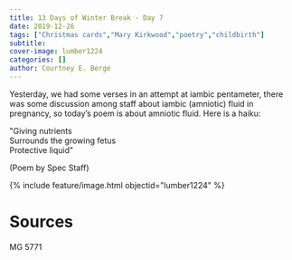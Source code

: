 ```yaml
---
title: 13 Days of Winter Break - Day 7
date: 2019-12-26
tags: ["Christmas cards","Mary Kirkwood","poetry","childbirth"]
subtitle: 
cover-image: lumber1224
categories: []
author: Courtney E. Berge
---
```


Yesterday, we had some verses in an attempt at iambic pentameter, there was some discussion among staff about iambic (amniotic) fluid in pregnancy, so today’s poem is about amniotic fluid. Here is a haiku:

"Giving nutrients<br/>Surrounds the growing fetus<br/>Protective liquid"

(Poem by Spec Staff)

{% include feature/image.html objectid="lumber1224" %}

# Sources

MG 5771